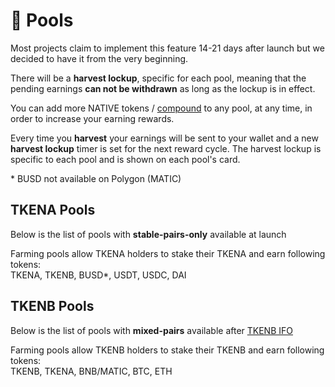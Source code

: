 # 🌾 Pools

Most projects claim to implement this feature 14-21 days after launch but we decided to have it from the very beginning.

There will be a **harvest lockup**, specific for each pool, meaning that the pending earnings **can not be withdrawn** as long as the lockup is in effect.

You can add more NATIVE tokens / [compound](farms-pools-compound.md) to any pool, at any time, in order to increase your earning rewards.

Every time you **harvest** your earnings will be sent to your wallet and a new **harvest lockup** timer is set for the next reward cycle. The harvest lockup is specific to each pool and is shown on each pool's card.

\* BUSD not available on Polygon \(MATIC\)

## TKENA Pools

Below is the list of pools with **stable-pairs-only** available at launch

Farming pools allow TKENA holders to stake their TKENA and earn following tokens:  
TKENA, TKENB, BUSD\*, USDT, USDC, DAI

## TKENB Pools

Below is the list of pools with **mixed-pairs** available after [TKENB IFO](tkenb-ifo.md)

Farming pools allow TKENB holders to stake their TKENB and earn following tokens:  
TKENB, TKENA, BNB/MATIC, BTC, ETH

